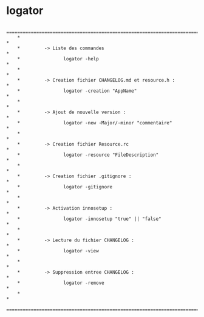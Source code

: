 # logator
        ==========================================================================
        *                                                                        *
        *         -> Liste des commandes                                         *
        *                logator -help                                           *
        *                                                                        *
        *         -> Creation fichier CHANGELOG.md et resource.h :               *
        *                logator -creation "AppName"                             *
        *                                                                        *
        *         -> Ajout de nouvelle version :                                 *
        *                logator -new -Major/-minor "commentaire"                *
        *                                                                        *
        *         -> Creation fichier Resource.rc                                *
        *                logator -resource "FileDescription"                     *
        *                                                                        *
        *         -> Creation fichier .gitignore :                               *
        *                logator -gitignore                                      *
        *                                                                        *
        *         -> Activation innosetup :                                      *
        *                logator -innosetup "true" || "false"                    *
        *                                                                        *
        *         -> Lecture du fichier CHANGELOG :                              *
        *                logator -view                                           *
        *                                                                        *
        *         -> Suppression entree CHANGELOG :                              *
        *                logator -remove                                         *
        *                                                                        *
        ==========================================================================